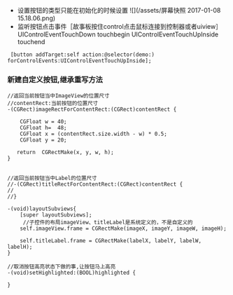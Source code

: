 - 设置按钮的类型只能在初始化的时候设置
![](/assets/屏幕快照 2017-01-08 15.18.06.png)
- 监听按钮点击事件［故事板按住control点击鼠标连接到控制器或者uiview］
UIControlEventTouchDown touchbegin
UIControlEventTouchUpInside touchend
```obj
 [button addTarget:self action:@selector(demo:) forControlEvents:UIControlEventTouchUpInside];

```


### 新建自定义按钮,继承重写方法

```
//返回当前按钮当中ImageView的位置尺寸
//contentRect:当前按钮的位置尺寸
-(CGRect)imageRectForContentRect:(CGRect)contentRect {
    
    CGFloat w = 40;
    CGFloat h=  48;
    CGFloat x = (contentRect.size.width - w) * 0.5;
    CGFloat y = 20;
   
   return  CGRectMake(x, y, w, h);
}


//返回当前按钮当中Label的位置尺寸
//-(CGRect)titleRectForContentRect:(CGRect)contentRect {
//
//}

-(void)layoutSubviews{
    [super layoutSubviews];
     //子控件的布局imageView、titleLabel是系统定义的，不是自定义的
    self.imageView.frame = CGRectMake(imageX, imageY, imageW, imageH);
    
    self.titleLabel.frame = CGRectMake(labelX, labelY, labelW, labelH);
}

//取消按钮高亮状态下做的事,让按钮马上高亮
-(void)setHighlighted:(BOOL)highlighted {
    
}

```